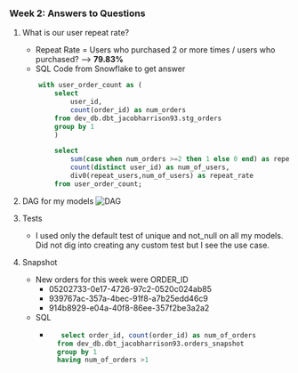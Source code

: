 ### Week 2: Answers to Questions


 1.    What is our user repeat rate?
    
	    -   Repeat Rate = Users who purchased 2 or more times / users who purchased? --> **79.83%**
		 - SQL Code from Snowflake to get answer
			
        ```sql
            with user_order_count as (
				select 
				    user_id,
				    count(order_id) as num_orders
				from dev_db.dbt_jacobharrison93.stg_orders
				group by 1
				)

				select
				    sum(case when num_orders >=2 then 1 else 0 end) as repeat_users,
				    count(distinct user_id) as num_of_users,
				    div0(repeat_users,num_of_users) as repeat_rate
				from user_order_count;
        ```
	
 2.  DAG for my models
		![DAG](https://user-images.githubusercontent.com/111754475/195904300-fb08bd91-ed52-4185-bed8-88bf14ae33a9.PNG)

    
 3.  Tests
	 - I used only the default test of unique and not_null on all my models. Did not dig into creating any custom test but I see the use case.
4. Snapshot
	- New orders for this week were ORDER_ID
		- 05202733-0e17-4726-97c2-0520c024ab85
		- 939767ac-357a-4bec-91f8-a7b25edd46c9
		- 914b8929-e04a-40f8-86ee-357f2be3a2a2
	- SQL
		- ```sql 
			 select order_id, count(order_id) as num_of_orders
			from dev_db.dbt_jacobharrison93.orders_snapshot
			group by 1
			having num_of_orders >1
			```
